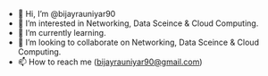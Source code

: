 - 👋 Hi, I’m @bijayrauniyar90
- 👀 I’m interested in Networking,  Data Sceince & Cloud Computing.
- 🌱 I’m currently learning. 
- 💞️ I’m looking to collaborate on Networking, Data Sceince & Cloud Computing.
- 📫 How to reach me (bijayrauniyar90@gmail.com)

<!---
bijayrauniyar90/bijayrauniyar90 is a ✨ special ✨ repository because its `README.md` (this file) appears on your GitHub profile.
You can click the Preview link to take a look at your changes.
--->
